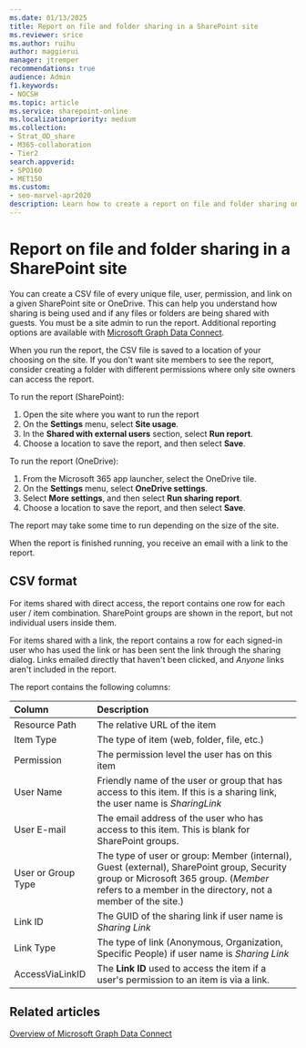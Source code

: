 ```yaml
---
ms.date: 01/13/2025
title: Report on file and folder sharing in a SharePoint site
ms.reviewer: srice
ms.author: ruihu
author: maggierui
manager: jtremper
recommendations: true
audience: Admin
f1.keywords:
- NOCSH
ms.topic: article
ms.service: sharepoint-online
ms.localizationpriority: medium
ms.collection:  
- Strat_OD_share
- M365-collaboration
- Tier2
search.appverid:
- SPO160
- MET150
ms.custom:
- seo-marvel-apr2020
description: Learn how to create a report on file and folder sharing on a SharePoint site.
---
```


# Report on file and folder sharing in a SharePoint site

You can create a CSV file of every unique file, user, permission, and link on a given SharePoint site or OneDrive. This can help you understand how sharing is being used and if any files or folders are being shared with guests. You must be a site admin to run the report. Additional reporting options are available with [Microsoft Graph Data Connect](/graph/data-connect-datasets#onedrive-and-sharepoint-online).

When you run the report, the CSV file is saved to a location of your choosing on the site. If you don't want site members to see the report, consider creating a folder with different permissions where only site owners can access the report.

To run the report (SharePoint):

1. Open the site where you want to run the report
2. On the **Settings** menu, select **Site usage**.
3. In the **Shared with external users** section, select **Run report**.
4. Choose a location to save the report, and then select **Save**.

To run the report (OneDrive):

1. From the Microsoft 365 app launcher, select the OneDrive tile.
2. On the **Settings** menu, select **OneDrive settings**.
3. Select **More settings**, and then select **Run sharing report**.
4. Choose a location to save the report, and then select **Save**.

The report may take some time to run depending on the size of the site.

When the report is finished running, you receive an email with a link to the report.

## CSV format

For items shared with direct access, the report contains one row for each user / item combination. SharePoint groups are shown in the report, but not individual users inside them.

For items shared with a link, the report contains a row for each signed-in user who has used the link or has been sent the link through the sharing dialog. Links emailed directly that haven't been clicked, and *Anyone* links aren't included in the report.

The report contains the following columns:

|Column|Description|
|:---|:---|
|Resource Path|The relative URL of the item|
|Item Type|The type of item (web, folder, file, etc.)|
|Permission|The permission level the user has on this item|
|User Name|Friendly name of the user or group that has access to this item. If this is a sharing link, the user name is *SharingLink*|
|User E-mail|The email address of the user who has access to this item. This is blank for SharePoint groups.|
|User or Group Type|The type of user or group: Member (internal), Guest (external), SharePoint group, Security group or Microsoft 365 group. (*Member* refers to a member in the directory, not a member of the site.)|
|Link ID|The GUID of the sharing link if user name is *Sharing Link*|
|Link Type|The type of link (Anonymous, Organization, Specific People) if user name is *Sharing Link*|
|AccessViaLinkID|The **Link ID** used to access the item if a user's permission to an item is via a link.

## Related articles

[Overview of Microsoft Graph Data Connect](/graph/data-connect-concept-overview)
